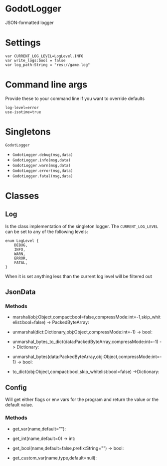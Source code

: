 # GodotLogger
JSON-formatted logger

# Settings

```
var CURRENT_LOG_LEVEL=LogLevel.INFO
var write_logs:bool = false
var log_path:String = "res://game.log"
```

# Command line args
Provide these to your command line if you want to override defaults
```
log-level=error
use-isotime=true
```

# Singletons
`GodotLogger`
- `GodotLogger.debug(msg,data)`
- `GodotLogger.info(msg,data)`
- `GodotLogger.warn(msg,data)`
- `GodotLogger.error(msg,data)`
- `GodotLogger.fatal(msg,data)`

# Classes
## Log
Is the class implementation of the singleton logger. The `CURRENT_LOG_LEVEL` can be set to any of the following levels:
```
enum LogLevel {
	DEBUG,
	INFO,
	WARN,
	ERROR,
	FATAL,
}
```
When it is set anything less than the current log level will be filtered out


## JsonData
### Methods
- marshal(obj:Object,compact:bool=false,compressMode:int=-1,skip_whitelist:bool=false) -> PackedByteArray:

- unmarshal(dict:Dictionary,obj:Object,compressMode:int=-1) -> bool:

- unmarshal_bytes_to_dict(data:PackedByteArray,compressMode:int=-1) -> Dictionary:

- unmarshal_bytes(data:PackedByteArray,obj:Object,compressMode:int=-1) -> bool:

- to_dict(obj:Object,compact:bool,skip_whitelist:bool=false) ->Dictionary:

## Config
Will get either flags or env vars for the program and return the value or the default value.
### Methods

- get_var(name,default=""):

- get_int(name,default=0) -> int:
	
- get_bool(name,default=false,prefix:String="") -> bool:

- get_custom_var(name,type,default=null):

